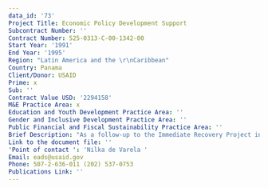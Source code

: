 ```yaml
---
data_id: '73'
Project Title: Economic Policy Development Support
Subcontract Number: ''
Contract Number: 525-0313-C-00-1342-00
Start Year: '1991'
End Year: '1995'
Region: "Latin America and the \r\nCaribbean"
Country: Panama
Client/Donor: USAID
Prime: x
Sub: ''
Contract Value USD: '2294158'
M&E Practice Area: x
Education and Youth Development Practice Area: ''
Gender and Inclusive Development Practice Area: ''
Public Financial and Fiscal Sustainability Practice Area: ''
Brief Description: "As a follow-up to the Immediate Recovery Project in Panama (USAID 1990-1991), DevTech provided long-term support to the Ministry of Planning and Economic Policy (MIPPE). This assistance was divided into two components.\r\n\r\nThe first component involved provision of a long-term, resident senior macroeconomic advisor to MIPPE for policy reform and implementation. This macroeconomist advised on liberalization policies, assisted the government with restoring access to assistance from international financial institutions, and reviewed macroeconomic projections and general economic and business conditions in light of targets of the economic program.\r\n\r\nThe second component of the project called for short-term technical assistance in specific areas to facilitate the implementation of the economic program. Illustrative short-term technical assistance tasks included:\r\n\r\nFinancial equilibrium in social security pension plans;\r\nBudget policy and administration;\r\nReduction and eventual elimination of barriers to free trade;\r\nPrivatization;\r\nElimination of price controls;\r\nCost analysis of health care services delivered by the government; and\r\nPublic-sector investment planning.\r\nThis project also continued the public education program to raise the level of economic understanding in support of policy reform initiated during the Immediate Recovery Project.\r\n\r\nTask #01: External Debt Assistance\r\nTask #02: Price Survey\r\nTask #03: Support to the Implementation of the Economic Program, Agriculture Sector\r\nTask #04: Health Study��_Separation of Costs\r\nTask #05: Actuarial Protection of Old Age and Handicapped\r\nTask #06: Discussion at the World Bank in Washington, D.C.\r\nTask #07: Price Regulation\r\nTask #08: Banco Hipotecario Nacional (BHN) Study\r\nTask #09: Implementation of the Technical Assistance Program\r\nTask #10: Terms of Reference for a Study on Task #11: Study of the Competitiveness of the Panamanian Dairy Industry\r\nTask #12: Study of the Competitiveness of the Panamanian Sugar Industry\r\nTask #13: Study of the Competitiveness of the Panamanian Tomato Industry\r\nTask #14: Public Sector Pensions\r\nTask #15: Consumer Protection\r\nTask #16: Terms of Reference: Irrigation Study\r\nTask #17: Effective Protection\r\nTask #18: Terms of Reference: BHN ��_ Banco de Desarrollo Agropecuario (BDA)\r\nTask #19: Economic Integration Study (2nd Part)\r\nTask #20: Study of the Agribusiness Industry\r\nTask #21: Support to the Department of Labor and Social Welfare: Study of Labor Codes\r\nTask #22: World Bank Mission\r\nTask #23: Investment Planning Design\r\nTask #24: BDA\r\nTask #25: Preparation of the Public Investments Task\r\nTask #26: Preparation of the BDA Task\r\nTask #27: Preparation of the BHN Task"
Link to the document file: ''
'Point of contact ': 'Nilka de Varela '
Email: eads@usaid.gov
Phone: 507-2-636-011 (202) 537-0753
Publications Link: ''
---
```

